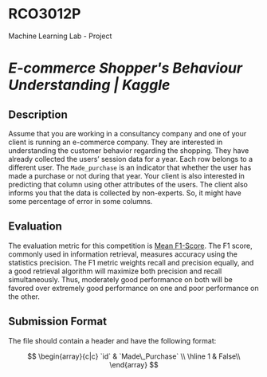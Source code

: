 # RCO3012P
Machine Learning Lab - Project

# ***E-commerce Shopper's Behaviour Understanding | Kaggle***

## **Description**
Assume that you are working in a consultancy company and one of your client is running an e-commerce company. They are interested in understanding the customer behavior regarding the shopping. They have already collected the users’ session data for a year. Each row belongs to a different user. The `Made_purchase` is an indicator that whether the user has made a purchase or not during that year. Your client is also interested in predicting that column using other attributes of the users. The client also informs you that the data is collected by non-experts. So, it might have some percentage of error in some columns.

## **Evaluation**
The evaluation metric for this competition is [Mean F1-Score](https://en.wikipedia.org/wiki/F-score). The F1 score, commonly used in information retrieval, measures accuracy using the statistics precision. The F1 metric weights recall and precision equally, and a good retrieval algorithm will maximize both precision and recall simultaneously. Thus, moderately good performance on both will be favored over extremely good performance on one and poor performance on the other.

## Submission Format
The file should contain a header and have the following format:

$$
\begin{array}{c|c}
`id` & `Made\_Purchase` \\
\hline
1 & False\\
\end{array}
$$
